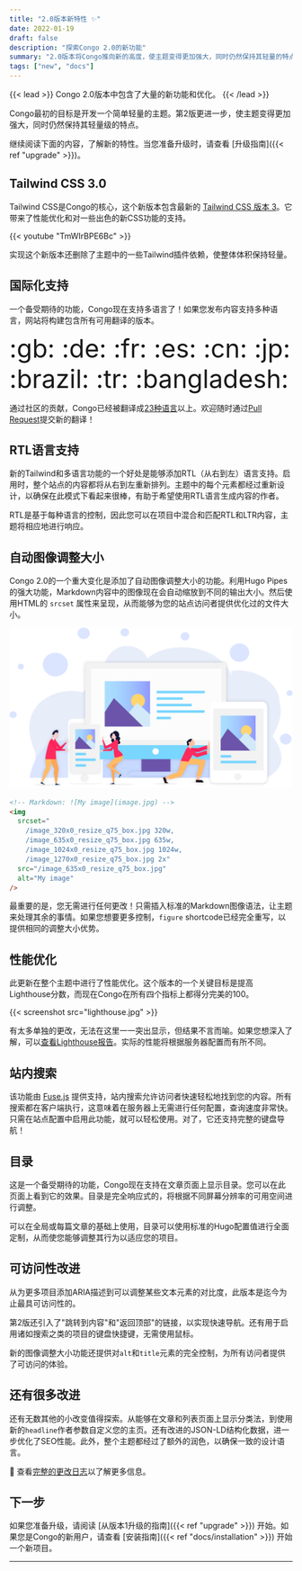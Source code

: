 ```yaml
---
title: "2.0版本新特性 ✨"
date: 2022-01-19
draft: false
description: "探索Congo 2.0的新功能"
summary: "2.0版本将Congo推向新的高度，使主题变得更加强大，同时仍然保持其轻量的特点。"
tags: ["new", "docs"]
---
```


{{< lead >}}
Congo 2.0版本中包含了大量的新功能和优化。
{{< /lead >}}

Congo最初的目标是开发一个简单轻量的主题。第2版更进一步，使主题变得更加强大，同时仍然保持其轻量级的特点。

继续阅读下面的内容，了解新的特性。当您准备升级时，请查看 [升级指南]({{< ref "upgrade" >}})。

## Tailwind CSS 3.0

Tailwind CSS是Congo的核心，这个新版本包含最新的 [Tailwind CSS 版本 3](https://tailwindcss.com/blog/tailwindcss-v3)。它带来了性能优化和对一些出色的新CSS功能的支持。

{{< youtube "TmWIrBPE6Bc" >}}

实现这个新版本还删除了主题中的一些Tailwind插件依赖，使整体体积保持轻量。

## 国际化支持

一个备受期待的功能，Congo现在支持多语言了！如果您发布内容支持多种语言，网站将构建包含所有可用翻译的版本。

<div class="text-2xl text-center" style="font-size: 2.8rem">:gb: :de: :fr: :es: :cn: :jp: :brazil: :tr: :bangladesh:</div>

通过社区的贡献，Congo已经被翻译成[23种语言](https://github.com/jpanther/congo/tree/dev/i18n)以上。欢迎随时通过[Pull Request](https://github.com/jpanther/congo/pulls)提交新的翻译！

## RTL语言支持

新的Tailwind和多语言功能的一个好处是能够添加RTL（从右到左）语言支持。启用时，整个站点的内容都将从右到左重新排列。主题中的每个元素都经过重新设计，以确保在此模式下看起来很棒，有助于希望使用RTL语言生成内容的作者。

RTL是基于每种语言的控制，因此您可以在项目中混合和匹配RTL和LTR内容，主题将相应地进行响应。

## 自动图像调整大小

Congo 2.0的一个重大变化是添加了自动图像调整大小的功能。利用Hugo Pipes的强大功能，Markdown内容中的图像现在会自动缩放到不同的输出大小。然后使用HTML的 `srcset` 属性来呈现，从而能够为您的站点访问者提供优化过的文件大小。

![](image-resizing.png)

```html
<!-- Markdown: ![My image](image.jpg) -->
<img
  srcset="
    /image_320x0_resize_q75_box.jpg 320w,
    /image_635x0_resize_q75_box.jpg 635w,
    /image_1024x0_resize_q75_box.jpg 1024w,
    /image_1270x0_resize_q75_box.jpg 2x"
  src="/image_635x0_resize_q75_box.jpg"
  alt="My image"
/>
```

最重要的是，您无需进行任何更改！只需插入标准的Markdown图像语法，让主题来处理其余的事情。如果您想要更多控制，`figure` shortcode已经完全重写，以提供相同的调整大小优势。

## 性能优化

此更新在整个主题中进行了性能优化。这个版本的一个关键目标是提高Lighthouse分数，而现在Congo在所有四个指标上都得分完美的100。

{{< screenshot src="lighthouse.jpg" >}}

有太多单独的更改，无法在这里一一突出显示，但结果不言而喻。如果您想深入了解，可以[查看Lighthouse报告](lighthouse.html)。实际的性能将根据服务器配置而有所不同。

## 站内搜索

该功能由 [Fuse.js](https://fusejs.io) 提供支持，站内搜索允许访问者快速轻松地找到您的内容。所有搜索都在客户端执行，这意味着在服务器上无需进行任何配置，查询速度非常快。只需在站点配置中启用此功能，就可以轻松使用。对了，它还支持完整的键盘导航！

## 目录

这是一个备受期待的功能，Congo现在支持在文章页面上显示目录。您可以在此页面上看到它的效果。目录是完全响应式的，将根据不同屏幕分辨率的可用空间进行调整。

可以在全局或每篇文章的基础上使用，目录可以使用标准的Hugo配置值进行全面定制，从而使您能够调整其行为以适应您的项目。

## 可访问性改进

从为更多项目添加ARIA描述到可以调整某些文本元素的对比度，此版本是迄今为止最具可访问性的。

第2版还引入了"跳转到内容"和"返回顶部"的链接，以实现快速导航。还有用于启用诸如搜索之类的项目的键盘快捷键，无需使用鼠标。

新的图像调整大小功能还提供对`alt`和`title`元素的完全控制，为所有访问者提供了可访问的体验。

## 还有很多改进

还有无数其他的小改变值得探索。从能够在文章和列表页面上显示分类法，到使用新的`headline`作者参数自定义您的主页。还有改进的JSON-LD结构化数据，进一步优化了SEO性能。此外，整个主题都经过了额外的润色，以确保一致的设计语言。

:rocket: 查看[完整的更改日志](https://github.com/jpanther/congo/blob/dev/CHANGELOG.md)以了解更多信息。

## 下一步

如果您准备升级，请阅读 [从版本1升级的指南]({{< ref "upgrade" >}}) 开始。如果您是Congo的新用户，请查看 [安装指南]({{< ref "docs/installation" >}}) 开始一个新项目。

---
